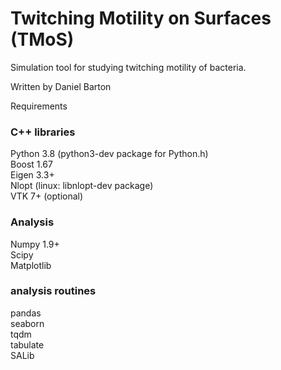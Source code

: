 

# Twitching Motility on Surfaces (TMoS)  

Simulation tool for studying twitching motility of bacteria.   

Written by Daniel Barton   

Requirements  

### C++ libraries  
Python 3.8 (python3-dev package for Python.h)  
Boost 1.67   
Eigen 3.3+  
Nlopt (linux: libnlopt-dev package)  
VTK 7+ (optional)  

### Analysis  
Numpy 1.9+  
Scipy  
Matplotlib  

### analysis routines  
pandas  
seaborn  
tqdm  
tabulate  
SALib  

